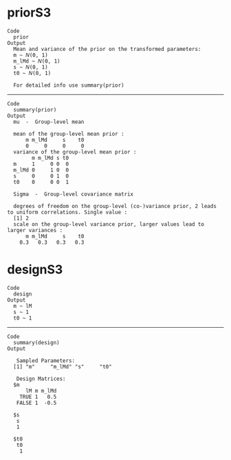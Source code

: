 # priorS3

    Code
      prior
    Output
      Mean and variance of the prior on the transformed parameters: 
      m ~ 𝑁(0, 1)
      m_lMd ~ 𝑁(0, 1)
      s ~ 𝑁(0, 1)
      t0 ~ 𝑁(0, 1)
      
      For detailed info use summary(prior)

---

    Code
      summary(prior)
    Output
      mu  -  Group-level mean 
      
      mean of the group-level mean prior : 
          m m_lMd     s    t0 
          0     0     0     0 
      variance of the group-level mean prior : 
            m m_lMd s t0
      m     1     0 0  0
      m_lMd 0     1 0  0
      s     0     0 1  0
      t0    0     0 0  1
      
      Sigma  -  Group-level covariance matrix 
      
      degrees of freedom on the group-level (co-)variance prior, 2 leads to uniform correlations. Single value : 
      [1] 2
      scale on the group-level variance prior, larger values lead to larger variances : 
          m m_lMd     s    t0 
        0.3   0.3   0.3   0.3 
      

# designS3

    Code
      design
    Output
      m ~ lM 
      s ~ 1 
      t0 ~ 1 

---

    Code
      summary(design)
    Output
      
       Sampled Parameters: 
      [1] "m"     "m_lMd" "s"     "t0"   
      
       Design Matrices: 
      $m
          lM m m_lMd
        TRUE 1   0.5
       FALSE 1  -0.5
      
      $s
       s
       1
      
      $t0
       t0
        1
      

